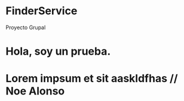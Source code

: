 # FinderService
Proyecto Grupal
# Hola, soy un prueba. 

# Lorem impsum et sit aaskldfhas // Noe Alonso
